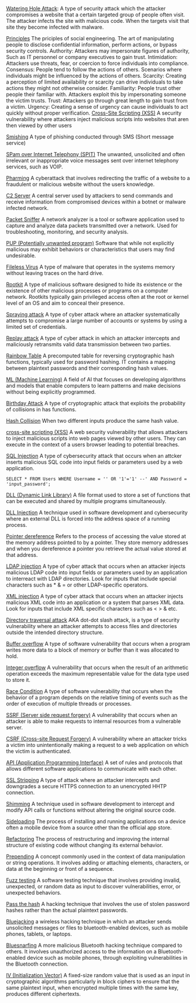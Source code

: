 <u>Watering Hole Attack</u>:
	A type of security attack which the attacker compromises a website that a certain targeted group of people often visit. The attacker infects the site with malicious code. When the targets visit that site they become infected with malware.

<u>Principles</u>
	The priciples of social engineering. The art of manipulating people to disclose confidential information, perform actions, or bypass security controls.
		Authority:
			Attackers may impersonate figures of authority, Such as IT personnel or company executives to gain trust.
		Intimidation:
			Attackers use threats, fear, or coercion to force individuals into compliance.
		Consensus:
			People tend to follow the actions of others.
			Scenarios where individuals might be influenced by the actions of others.
		Scarcity:
			Creating a perception of limited availability or scarcity can drive individuals to take actions they might not otherwise consider.
		Familiarity:
			People trust other people their familiar with. Attackers exploit this by impersonating someone the victim trusts.
		Trust:
			Attackers go through great length to gain trust from a victim.
		Urgency:
			Creating a sense of urgency can cause individuals to act quickly without proper verification.
<u>Cross-Site Scripting (XSS)</u>
	A security vulnerability where attackers inject malicious scripts into websites that aren then viewed by other users

<u>Smishing</u>
	A type of phishing conducted through SMS (Short message service)
	
<u>SPam over Internet Telephony (SPIT)</u>
	The unwanted, unsolicited and often irrelevant or inappropriate voice messages sent over internet telephony services, such as VOIP.

<u>Pharming</u>
	A cyberattack that involves redirecting the traffic of a website to a fraudulent or malicious website without the users knowledge.

<u>C2 Server</u>
	A central server used by attackers to send commands and receive information from compromised devices within a botnet or malware infected network.

<u>Packet Sniffer</u>
	A network analyzer is a tool or software application used to capture and analyze data packets transmitted over a network. Used for troubleshooting, monitoring, and security analysis.

<u>PUP (Potentially unwanted program)</u>
	Software that while not explicitly malicious may exhibit behaviors or characteristics that users may find undesirable.

<u>Fileless Virus</u>
	A type of malware that operates in the systems memory without leaving traces on the hard drive.

<u>Rootkit</u>
	A type of malicious software designed to hide its existence or the existence of other malicious processes or programs on a computer network. Rootkits typically gain privileged access often at the root or kernel level of an OS and aim to conceal their presence.

<u>Spraying attack</u>
	A type of cyber attack where an attacker systematically attempts to compromise a large number of accounts or systems by using a limited set of credentials.

<u>Replay attack</u>
	A type of cyber attack in which an attacker intercepts and maliciously retransmits valid data transmission between two parties.

<u>Rainbow Table</u>
	A precomputed table for reversing cryptographic hash functions, typically used for password hashing. IT contains a mapping between plaintext passwords and their corresponding hash values.

<u>ML (Machine Learning)</u>
	A field of AI that focuses on developing algorithms and models that enable computers to learn patterns and make decisions without being explicitly programmed.

<u>Birthday Attack</u>
	A type of cryptographic attack that exploits the probability of collisions in has functions.

<u>Hash Collision</u>
	When two different inputs produce the same hash value.

<u>cross-site scripting (XSS)</u>
	A web security vulnerability that allows attackers to inject malicious scripts into web pages viewed by other users.
	They can execute in the context of a users browser leading to potential breaches.

<u>SQL Injection</u>
	A type of cybersecurity attack that occurs when an attcker inserts malicious SQL code into input fields or parameters used by a web application.
	
	SELECT * FROM Users WHERE Username = '' OR '1'='1' --' AND Password = 'input_password';

<u>DLL (Dynamic Link Library)</u>
	A file format used to store a set of functions that can be executed and shared by multiple programs simultaneously.

<u>DLL Injection</u>
	A technique used in software development and cybersecurity where an external DLL is forced into the address space of a running process.

<u>Pointer dereference</u>
	Refers to the process of accessing the value stored at the memory address pointed to by a pointer. They store memory addresses and when you dereference a pointer you retrieve the actual value stored at that address.

<u>LDAP injection</u>
	A type of cyber attack that occurs when an attacker injects malicious LDAP code into input fields or parameters used by an application to interreact with LDAP directories.
	Look for inputs that include special characters such as * & = or other LDAP-specific operators.

<u>XML injection</u>
	A type of cyber attack that occurs when an attacker injects malicious XML code into an application or a system that parses XML data.
	Look for inputs that include XML specific characters such as < > & etc.

<u>Directory traversal attack</u>
	AKA dot-dot slash attack, is a type of security vulnerability where an attacker attempts to access files and directories outside the intended directory structure.

<u>Buffer overflow</u>
	A type of software vulnerability that occurs when a program writes more data to a block of memory or buffer than it was allocated to hold.

<u>Integer overflow</u>
	A vulnerability that occurs when the result of an arithmetic operation exceeds the maximum representable value for the data type used to store it.

<u>Race Condition</u>
	A type of software vulnerability that occurs when the behavior of a program depends on the relative timing of events such as the order of execution of multiple threads or processes.

<u>SSRF (Server side request forgery)</u>
	A vulnerability that occurs when an attacker is able to make requests to internal resources from a vulnerable server.

<u>CSRF (Cross-site Request Forgery)</u>
	A vulnerability where an attacker tricks a victim into unintentionally making a request to a web application on which the victim is authenticated.

<u>API (Application Programming Interface)</u>
	A set of rules and protocols that allows different software applications to communicate with each other.

<u>SSL Stripping</u>
	A type of attack where an attacker intercepts and downgrades a secure HTTPS connection to an unencrypted HHTP connection.

<u>Shimming</u>
	A technique used in software development to intercept and modify API calls or functions without altering the original source code.

<u>Sideloading</u>
	The process of installing and running applications on a device often a mobile device from a source other than the official app store.

<u>Refactoring</u>
	The process of restructuring and improving the internal structure of existing code without changing its external behavior.

<u>Prepending</u>
	A concept commonly used in the context of data manipulation or string operations. It involves adding or attaching elements, characters, or data at the beginning or front of a sequence.

<u>Fuzz testing</u>
	A software testing technique that involves providing invalid, unexpected, or random data as input to discover vulnerabilities, error, or unexpected behaviors.

<u>Pass the hash</u>
	A hacking technique that involves the use of stolen password hashes rather than the actual plaintext passwords.

<u>Bluejacking</u>
	a wireless hacking technique in which an attacker sends unsolicited messages or files to bluetooth-enabled devices, such as mobile phones, tablets, or laptops.

<u>Bluesnarfing</u>
	A more malicious Bluetooth hacking technique compared to others. It involves unauthorized access to the information on a Bluetooth-enabled device such as mobile phones, through exploiting vulnerabilities in the Bluetooth connection.

<u>IV (Initialization Vector)</u>
	A fixed-size random value that is used as an input in cryptographic algorithms particularly in block ciphers to ensure that the same plaintext input, when encrypted multiple times with the same key, produces different ciphertexts.

<u></u>